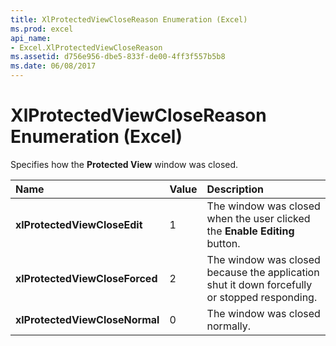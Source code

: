 ```yaml
---
title: XlProtectedViewCloseReason Enumeration (Excel)
ms.prod: excel
api_name:
- Excel.XlProtectedViewCloseReason
ms.assetid: d756e956-dbe5-833f-de00-4ff3f557b5b8
ms.date: 06/08/2017
---
```



# XlProtectedViewCloseReason Enumeration (Excel)

Specifies how the **Protected View** window was closed.



|**Name**|**Value**|**Description**|
|:-----|:-----|:-----|
| **xlProtectedViewCloseEdit**|1|The window was closed when the user clicked the **Enable Editing** button.|
| **xlProtectedViewCloseForced**|2|The window was closed because the application shut it down forcefully or stopped responding.|
| **xlProtectedViewCloseNormal**|0|The window was closed normally.|

